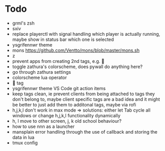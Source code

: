 # Todo

- grml's zsh
- sxiv
- replace playerctl with signal handling which player is actually running, maybe show in status bar which one is selected
- ysgrifennwr theme
- mons https://github.com/Ventto/mons/blob/master/mons.sh
- z
- prevent apps from creating 2nd tags, e.g. 🍓
- toggle zathura's colorscheme, does pywall do anything here?
- go through zathura settings
- colorscheme lua operator
- 🦸 tag
- ysgrifennwr theme VS Code git action items
- keep tags clean, ie prevent clients from being attached to tags they don't belong to, maybe client specific tags are a bad idea and it might be better to just add them to additonal tags, maybe via rofi
- h,j,k,l don't work in max mode => solutions: either let Tab cycle all windows or change h,j,k,l functionality dynamically
- h, l move to other screen, j, k old school behaviour?
- how to use nnn as a launcher 
- mansplain error handling through the use of callback and storing the data in lua
- tmux config